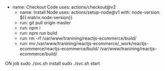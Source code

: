 - name: Checkout Code
  uses: actions/checkout@v2
  - name: Install Node
  uses: actions/setup-node@v1
  with:
  node-version: ${{ matrix.node-version}}
  - run: git pull origin master
  - run: npm i
  - run: npm run build
  - run: rm -rf /var/www/tranining/reactjs-ecommerce/build/
  - run: mv /var/www/tranining/reactjs-ecommerce/_work/reactjs-ecommerce/reactjs-ecommerce/build/ /var/www/tranining/reactjs-ecommerce/build/


ON job
sudo ./svc.sh install
sudo ./svc.sh start
